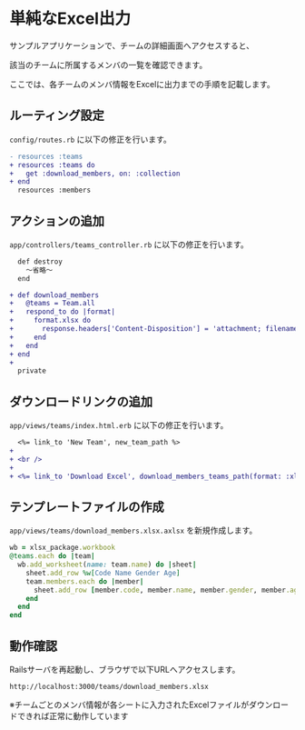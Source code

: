 # 単純なExcel出力

サンプルアプリケーションで、チームの詳細画面へアクセスすると、

該当のチームに所属するメンバの一覧を確認できます。

ここでは、各チームのメンバ情報をExcelに出力までの手順を記載します。

## ルーティング設定

  `config/routes.rb` に以下の修正を行います。

  ```diff
  - resources :teams
  + resources :teams do
  +   get :download_members, on: :collection
  + end
    resources :members
  ```

## アクションの追加

  `app/controllers/teams_controller.rb` に以下の修正を行います。

  ```diff
    def destroy
      ～省略～
    end

  + def download_members
  +   @teams = Team.all
  +   respond_to do |format|
  +     format.xlsx do
  +       response.headers['Content-Disposition'] = 'attachment; filename="members.xlsx"'
  +     end
  +   end
  + end
  +
    private
  ```

## ダウンロードリンクの追加

  `app/views/teams/index.html.erb` に以下の修正を行います。

  ```diff
    <%= link_to 'New Team', new_team_path %>
  +
  + <br />
  +
  + <%= link_to 'Download Excel', download_members_teams_path(format: :xlsx), data: { turbolinks: false } %>
  ```

## テンプレートファイルの作成

  `app/views/teams/download_members.xlsx.axlsx` を新規作成します。

  ```rb
  wb = xlsx_package.workbook
  @teams.each do |team|
    wb.add_worksheet(name: team.name) do |sheet|
      sheet.add_row %w[Code Name Gender Age]
      team.members.each do |member|
        sheet.add_row [member.code, member.name, member.gender, member.age]
      end
    end
  end
  ```

## 動作確認

  Railsサーバを再起動し、ブラウザで以下URLへアクセスします。

  `http://localhost:3000/teams/download_members.xlsx`

  ※チームごとのメンバ情報が各シートに入力されたExcelファイルがダウンロードできれば正常に動作しています
